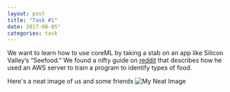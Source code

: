 ```yaml
---
layout: post
title: "Task #1"
date: 2017-08-05"
categories: task
---
```

We want to learn how to use coreML by taking a stab on an app like Silicon Valley’s “Seefood.” We found a nifty guide on [reddit][tutorial] that describes how he used an AWS server to train a program to identify types of food.

Here's a neat image of us and some friends
![My Neat Image](/_images/coding-group.jpg)

[tutorial]: http://reza.codes/2017-07-29/how-to-train-your-own-dataset-for-coreml/
